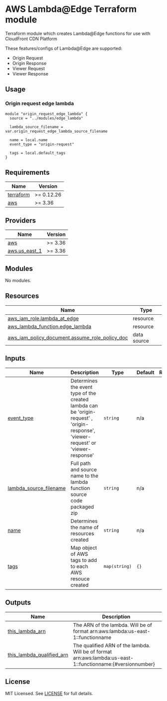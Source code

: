 # AWS Lambda@Edge Terraform module

Terraform module which creates Lambda@Edge functions for use with CloudFront CDN Platform

These features/configs of Lambda@Edge are supported:

- Origin Request
- Origin Response
- Viewer Request
- Viewer Response

## Usage

### Origin request edge lambda

```hcl
module "origin_request_edge_lambda" {
  source = "../modules/edge_lambda"

  lambda_source_filename = var.origin_request_edge_lambda_source_filename

  name = local.name
  event_type = "origin-request"

  tags = local.default_tags
}
```

<!-- BEGIN_TF_DOCS -->

## Requirements

| Name                                                                     | Version    |
| ------------------------------------------------------------------------ | ---------- |
| <a name="requirement_terraform"></a> [terraform](#requirement_terraform) | >= 0.12.26 |
| <a name="requirement_aws"></a> [aws](#requirement_aws)                   | >= 3.36    |

## Providers

| Name                                                                           | Version |
| ------------------------------------------------------------------------------ | ------- |
| <a name="provider_aws"></a> [aws](#provider_aws)                               | >= 3.36 |
| <a name="provider_aws.us_east_1"></a> [aws.us_east_1](#provider_aws.us_east_1) | >= 3.36 |

## Modules

No modules.

## Resources

| Name                                                                                                                                                 | Type        |
| ---------------------------------------------------------------------------------------------------------------------------------------------------- | ----------- |
| [aws_iam_role.lambda_at_edge](https://registry.terraform.io/providers/hashicorp/aws/latest/docs/resources/iam_role)                                  | resource    |
| [aws_lambda_function.edge_lambda](https://registry.terraform.io/providers/hashicorp/aws/latest/docs/resources/lambda_function)                       | resource    |
| [aws_iam_policy_document.assume_role_policy_doc](https://registry.terraform.io/providers/hashicorp/aws/latest/docs/data-sources/iam_policy_document) | data source |

## Inputs

| Name                                                                                                | Description                                                                                                                        | Type          | Default | Required |
| --------------------------------------------------------------------------------------------------- | ---------------------------------------------------------------------------------------------------------------------------------- | ------------- | ------- | :------: |
| <a name="input_event_type"></a> [event_type](#input_event_type)                                     | Determines the event type of the created lambda can be 'origin-request' , 'origin-response', 'viewer-request' or 'viewer-response' | `string`      | n/a     |   yes    |
| <a name="input_lambda_source_filename"></a> [lambda_source_filename](#input_lambda_source_filename) | Full path and source name to the lambda function source code packaged zip                                                          | `string`      | n/a     |   yes    |
| <a name="input_name"></a> [name](#input_name)                                                       | Determines the name of resources created                                                                                           | `string`      | n/a     |   yes    |
| <a name="input_tags"></a> [tags](#input_tags)                                                       | Map object of AWS tags to add to each AWS resouce created                                                                          | `map(string)` | `{}`    |    no    |

## Outputs

| Name                                                                                                           | Description                                                                                                |
| -------------------------------------------------------------------------------------------------------------- | ---------------------------------------------------------------------------------------------------------- |
| <a name="output_this_lambda_arn"></a> [this_lambda_arn](#output_this_lambda_arn)                               | The ARN of the lambda. Will be of format arn:aws:lambda:us-east-1::functionname                            |
| <a name="output_this_lambda_qualified_arn"></a> [this_lambda_qualified_arn](#output_this_lambda_qualified_arn) | The qualified ARN of the lambda. Will be of format arn:aws:lambda:us-east-1::functionname:{#versionnumber} |

<!-- END_TF_DOCS -->

## License

MIT Licensed. See [LICENSE](https://github.com/nice-digital/cks-gatsby/blob/master/LICENSE) for full details.
